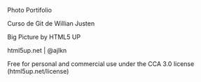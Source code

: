 Photo Portifolio

Curso de Git de Willian Justen

Big Picture by HTML5 UP

html5up.net | @ajlkn

Free for personal and commercial use under the CCA 3.0 license (html5up.net/license)
